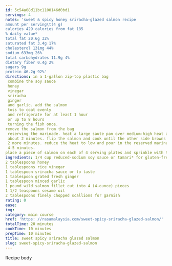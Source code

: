 ```yaml
---
id: 5c54a08d11bc1100146d0bd1
servings: 4
notes: 'sweet & spicy honey sriracha-glazed salmon recipe
amount per serving\t(4 g)
calories 429 calories from fat 185
% daily value*
total fat 20.6g 32%
saturated fat 3.4g 17%
cholesterol 131mg 44%
sodium 633mg 26%
total carbohydrates 11.9g 4%
dietary fiber 0.4g 2%
sugars 9g
protein 46.2g 92%'
directions: in a 1-gallon zip-top plastic bag
 combine the soy sauce
 honey
 vinegar
 sriracha
 ginger
 and garlic. add the salmon
 toss to coat evenly
 and refrigerate for at least 1 hour
 or up to 8 hours
 turning the fish once.
remove the salmon from the bag
 reserving the marinade. heat a large saute pan over medium-high heat ad add the sesame oil. rotate the pan to coat the bottom evenly and add the salmon. cook until one side of the fish is browned
 about 2 minutes. flip the salmon and cook until the other side browns
 2 more minutes. reduce the heat to low and pour in the reserved marinade. cover and cook until the fish is cooked through
 4-5 minutes.
place a piece of salmon on each of 4 serving plates and sprinkle with the scallions.
ingredients: 1/4 cup reduced-sodium soy sauce or tamari* for gluten-free
2 tablespoons honey
1 tablespoons rice vinegar
1 tablespoon sriracha sauce or to taste
1 tablespoon grated fresh ginger
1 tablespoon minced garlic
1 pound wild salmon fillet cut into 4 (4-ounce) pieces
1 1/2 teaspoons sesame oil
2 tablespoons finely chopped scallions for garnish
rating: 0
ease:
img:
category: main course
href: 'https: //rasamalaysia.com/sweet-spicy-sriracha-glazed-salmon/'
totalTime: 20 minutes
cookTime: 10 minutes
prepTime: 10 minutes
title: sweet spicy sriracha glazed salmon
slug: sweet-spicy-sriracha-glazed-salmon
---
```

Recipe body